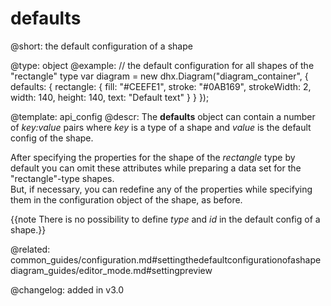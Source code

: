 defaults
=============

@short: the default configuration of a shape
	

@type: object
@example:
// the default configuration for all shapes of the "rectangle" type
var diagram = new dhx.Diagram("diagram_container", {
    defaults: {
        rectangle: {
            fill: "#CEEFE1",
            stroke: "#0AB169",
            strokeWidth: 2,
            width: 140,
            height: 140,
            text: "Default text"
        }
    }
});


@template:	api_config
@descr:
The **defaults** object can contain a number of *key:value* pairs where *key* is a type of a shape and *value* is the default config of the shape.

After specifying the properties for the shape of the *rectangle* type by default you can omit these attributes while preparing a data set for the "rectangle"-type shapes. <br> But, if necessary, you can redefine any of the properties while specifying them in the configuration object of the shape, as before.

{{note There is no possibility to define *type* and *id* in the default config of a shape.}}

@related: common_guides/configuration.md#settingthedefaultconfigurationofashape
diagram_guides/editor_mode.md#settingpreview

@changelog: added in v3.0



